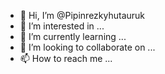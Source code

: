 - 👋 Hi, I’m @Pipinrezkyhutauruk
- 👀 I’m interested in ...
- 🌱 I’m currently learning ...
- 💞️ I’m looking to collaborate on ...
- 📫 How to reach me ...

<!---
Pipinrezkyhutauruk/Pipinrezkyhutauruk is a ✨ special ✨ repository because its `README.md` (this file) appears on your GitHub profile.
You can click the Preview link to take a look at your changes.
--->
